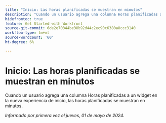 ```yaml
---
title: "Inicio: Las horas planificadas se muestran en minutos"
description: "Cuando un usuario agrega una columna Horas planificadas a un widget en la nueva experiencia de inicio, las horas planificadas se muestran en minutos."
hidefromtoc: true
feature: Get Started with Workfront
source-git-commit: 6de2e70344be38b92d44c2ec90c6380a8ccc3140
workflow-type: tm+mt
source-wordcount: '60'
ht-degree: 6%

---
```



# Inicio: Las horas planificadas se muestran en minutos

Cuando un usuario agrega una columna Horas planificadas a un widget en la nueva experiencia de inicio, las horas planificadas se muestran en minutos.

_Informado por primera vez el jueves, 01 de mayo de 2024._
